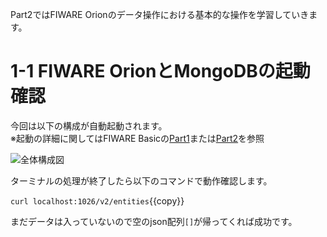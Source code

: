 Part2ではFIWARE Orionのデータ操作における基本的な操作を学習していきます。


# 1-1 FIWARE OrionとMongoDBの起動確認

今回は以下の構成が自動起動されます。  
※起動の詳細に関してはFIWARE Basicの[Part1](https://www.katacoda.com/c3lab/courses/fiwarebasic/fiware-part1)または[Part2](https://www.katacoda.com/c3lab/courses/fiwarebasic/fiware-part2)を参照

![全体構成図](https://github.com/c-3lab/katacoda-scenarios/raw/main/assets/part1/1-1.png)

ターミナルの処理が終了したら以下のコマンドで動作確認します。

`curl localhost:1026/v2/entities`{{copy}}

まだデータは入っていないので空のjson配列`[]`が帰ってくれば成功です。
